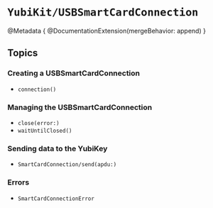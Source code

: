 # ``YubiKit/USBSmartCardConnection``

@Metadata {
    @DocumentationExtension(mergeBehavior: append)
}

## Topics

### Creating a USBSmartCardConnection

- ``connection()``

### Managing the USBSmartCardConnection

- ``close(error:)``
- ``waitUntilClosed()``

### Sending data to the YubiKey

- ``SmartCardConnection/send(apdu:)``

### Errors

- ``SmartCardConnectionError``
